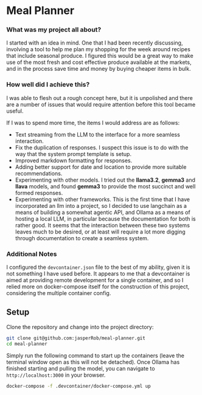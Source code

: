 # Meal Planner

### What was my project all about?
I started with an idea in mind. One that I had been recently discussing, involving a tool to help me plan my shopping for the week around recipes that include seasonal produce. I figured this would be a great way to make use of the most fresh and cost effective produce available at the markets, and in the process save time and money by buying cheaper items in bulk.

### How well did I achieve this?
I was able to flesh out a rough concept here, but it is unpolished and there are a number of issues that would require attention before this tool became useful.

If I was to spend more time, the items I would address are as follows:
- Text streaming from the LLM to the interface for a more seamless interaction.
- Fix the duplication of responses. I suspect this issue is to do with the way that the system prompt template is setup.
- Improved markdown formatting for responses.
- Adding better support for date and location to provide more suitable recommendations.
- Experimenting with other models. I tried out the **llama3.2**, **gemma3** and **llava** models, and found **gemma3** to provide the most succinct and well formed responses.
- Experimenting with other frameworks. This is the first time that I have incorporated an llm into a project, so I decided to use langchain as a means of building a somewhat agentic API, and Ollama as a means of hosting a local LLM, in particular because the documentation for both is rather good. It seems that the interaction between these two systems leaves much to be desired, or at least will require a lot more digging through documentation to create a seamless system.

### Additional Notes
I configured the `devcontainer.json` file to the best of my ability, given it is not something I have used before. It appears to me that a devcontainer is aimed at providing remote development for a single container, and so I relied more on docker-compose itself for the construction of this project, considering the multiple container config.

## Setup

Clone the repository and change into the project directory:

```sh
git clone git@github.com:jasperRob/meal-planner.git
cd meal-planner
```

Simply run the following command to start up the containers (leave the terminal window open as this will not be detached). Once Ollama has finished starting and pulling the model, you can navigate to `http://localhost:3000` in your browser.

```sh
docker-compose -f .devcontainer/docker-compose.yml up
```

